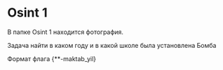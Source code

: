 # Osint 1
В папке Osint 1 находится фотография. 

Задача найти в каком году и в какой школе была установлена  Бомба

Формат флага {**-maktab_yil}
